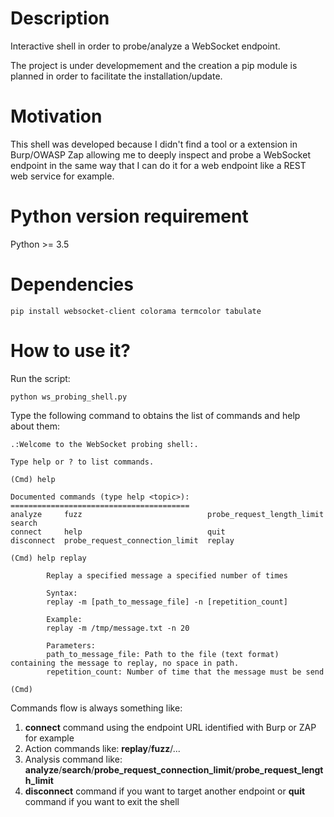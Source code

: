 # Description

Interactive shell in order to probe/analyze a WebSocket endpoint.

The project is under developmement and the creation a pip module is planned in order to facilitate the installation/update.

# Motivation

This shell was developed because I didn't find a tool or a extension in Burp/OWASP Zap allowing me to deeply inspect and probe a WebSocket endpoint in the same way that I can do it for a web endpoint like a REST web service for example.

# Python version requirement 

Python >= 3.5

# Dependencies

```
pip install websocket-client colorama termcolor tabulate
```

# How to use it?

Run the script:

 ```
python ws_probing_shell.py
 ```
 
Type the following command to obtains the list of commands and help about them:

```
.:Welcome to the WebSocket probing shell:.

Type help or ? to list commands.

(Cmd) help

Documented commands (type help <topic>):
========================================
analyze     fuzz                            probe_request_length_limit  search
connect     help                            quit
disconnect  probe_request_connection_limit  replay

(Cmd) help replay

        Replay a specified message a specified number of times

        Syntax:
        replay -m [path_to_message_file] -n [repetition_count]

        Example:
        replay -m /tmp/message.txt -n 20

        Parameters:
        path_to_message_file: Path to the file (text format) containing the message to replay, no space in path.
        repetition_count: Number of time that the message must be send

(Cmd)
```

Commands flow is always something like:
1. **connect** command using the endpoint URL identified with Burp or ZAP for example
2. Action commands like: **replay**/**fuzz**/...
3. Analysis command like: **analyze**/**search**/**probe_request_connection_limit**/**probe_request_length_limit**
3. **disconnect** command if you want to target another endpoint or **quit** command if you want to exit the shell
